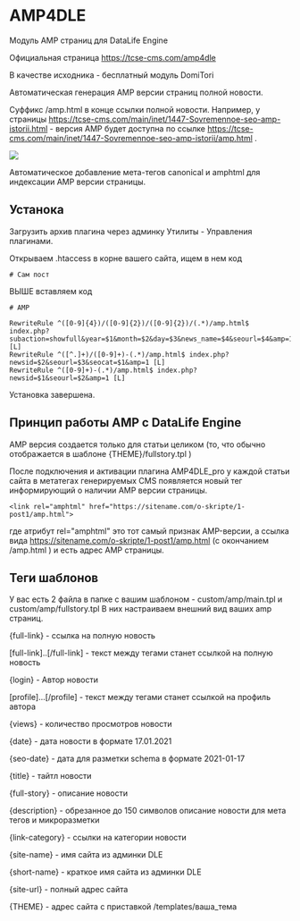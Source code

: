 # AMP4DLE
Модуль AMP страниц для DataLife Engine 

Официальная страница https://tcse-cms.com/amp4dle 

В качестве исходника - бесплатный модуль DomiTori 

Автоматическая генерация AMP версии страниц полной новости.

Суффикс /amp.html в конце ссылки полной новости. Например, у страницы https://tcse-cms.com/main/inet/1447-Sovremennoe-seo-amp-istorii.html - версия AMP будет доступна по ссылке https://tcse-cms.com/main/inet/1447-Sovremennoe-seo-amp-istorii/amp.html .

![](https://sun4-16.userapi.com/Gm32m9Td-DopmXv9MMkCbaf4xiaWil8hen_GLQ/sqfrTSgQtss.jpg)

Автоматическое добавление мета-тегов canonical и amphtml для индексации AMP версии страницы.


## Устанока 

Загрузить архив плагина через админку Утилиты - Управления плагинами.

Открываем .htaccess в корне вашего сайта, ищем в нем код

    # Сам пост

ВЫШЕ вставляем код

    # AMP

    RewriteRule ^([0-9]{4})/([0-9]{2})/([0-9]{2})/(.*)/amp.html$ index.php?subaction=showfull&year=$1&month=$2&day=$3&news_name=$4&seourl=$4&amp=1 [L]
    RewriteRule ^([^.]+)/([0-9]+)-(.*)/amp.html$ index.php?newsid=$2&seourl=$3&seocat=$1&amp=1 [L]
    RewriteRule ^([0-9]+)-(.*)/amp.html$ index.php?newsid=$1&seourl=$2&amp=1 [L]


Установка завершена. 


## Принцип работы AMP с DataLife Engine

AMP версия создается только для статьи целиком (то, что обычно отображается в шаблоне {THEME}/fullstory.tpl )

После подключения и активации плагина AMP4DLE_pro у каждой статьи сайта в метатегах генерируемых CMS появляется новый тег информирующий о наличии AMP версии страницы.

    <link rel="amphtml" href="https://sitename.com/o-skripte/1-post1/amp.html">

где атрибут rel="amphtml" это тот самый признак AMP-версии,
а ссылка вида https://sitename.com/o-skripte/1-post1/amp.html (с окончанием /amp.html ) и есть адрес AMP страницы.

## Теги шаблонов

У вас есть 2 файла в папке с вашим шаблоном - custom/amp/main.tpl и custom/amp/fullstory.tpl
В них настраиваем внешний вид ваших amp страниц. 


{full-link} - ссылка на полную новость

[full-link]..[/full-link] - текст между тегами станет ссылкой на полную новость

{login} - Автор новости

[profile]...[/profile] - текст между тегами станет ссылкой на профиль автора

{views} - количество просмотров новости

{date} - дата новости в формате 17.01.2021

{seo-date} - дата для разметки schema в формате 2021-01-17

{title} - тайтл новости

{full-story} - описание новости

{description} - обрезанное до 150 символов описание новости для мета тегов и микроразметки

{link-category} - ссылки на категории новости

{site-name} - имя сайта из админки DLE

{short-name} - краткое имя сайта из админки DLE

{site-url} - полный адрес сайта

{THEME} - адрес сайта с приставкой /templates/ваша_тема

